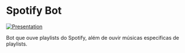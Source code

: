 # Spotify Bot

[![Presentation](https://99freelas.s3-sa-east-1.amazonaws.com/portfolios/imagens/original/1641617/a6877f2b-0d6b-4527-a3c9-d045cc611c61/screenshot.png?id=4029743&token=a6877f2b-0d6b-4527-a3c9-d045cc611c61&nome=screenshot&type=.png)](https://github.com/riguima/spotify-bot/blob/master/assets/presentation.mp4)

Bot que ouve playlists do Spotify, além de ouvir músicas especificas de playlists.

